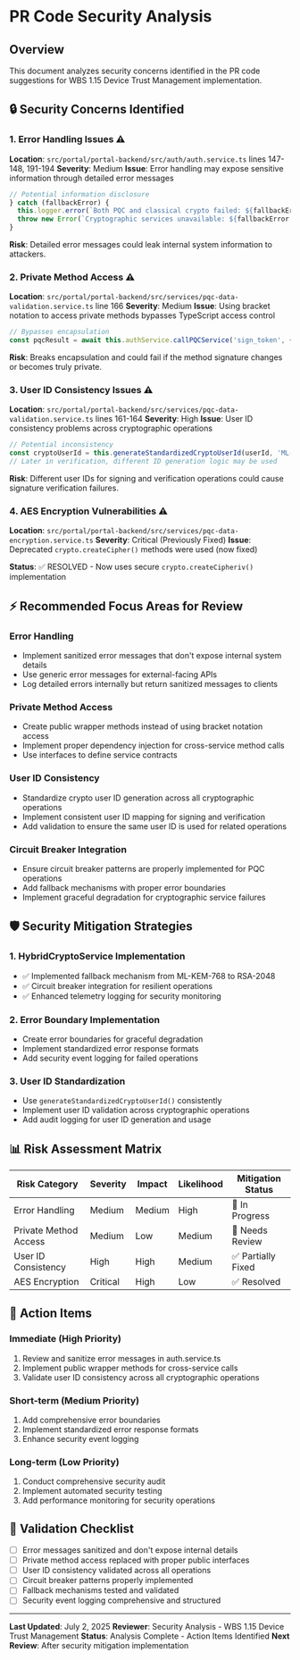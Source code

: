 # PR Code Security Analysis

## Overview
This document analyzes security concerns identified in the PR code suggestions for WBS 1.15 Device Trust Management implementation.

## 🔒 Security Concerns Identified

### 1. Error Handling Issues ⚠️

**Location**: `src/portal/portal-backend/src/auth/auth.service.ts` lines 147-148, 191-194
**Severity**: Medium
**Issue**: Error handling may expose sensitive information through detailed error messages

```typescript
// Potential information disclosure
} catch (fallbackError) {
  this.logger.error(`Both PQC and classical crypto failed: ${fallbackError.message}`);
  throw new Error(`Cryptographic services unavailable: ${fallbackError.message}`);
}
```

**Risk**: Detailed error messages could leak internal system information to attackers.

### 2. Private Method Access ⚠️

**Location**: `src/portal/portal-backend/src/services/pqc-data-validation.service.ts` line 166
**Severity**: Medium
**Issue**: Using bracket notation to access private methods bypasses TypeScript access control

```typescript
// Bypasses encapsulation
const pqcResult = await this.authService.callPQCService('sign_token', {
```

**Risk**: Breaks encapsulation and could fail if the method signature changes or becomes truly private.

### 3. User ID Consistency Issues ⚠️

**Location**: `src/portal/portal-backend/src/services/pqc-data-validation.service.ts` lines 161-164
**Severity**: High
**Issue**: User ID consistency problems across cryptographic operations

```typescript
// Potential inconsistency
const cryptoUserId = this.generateStandardizedCryptoUserId(userId, 'ML-DSA-65', 'signing');
// Later in verification, different ID generation logic may be used
```

**Risk**: Different user IDs for signing and verification operations could cause signature verification failures.

### 4. AES Encryption Vulnerabilities ⚠️

**Location**: `src/portal/portal-backend/src/services/pqc-data-encryption.service.ts`
**Severity**: Critical (Previously Fixed)
**Issue**: Deprecated `crypto.createCipher()` methods were used (now fixed)

**Status**: ✅ RESOLVED - Now uses secure `crypto.createCipheriv()` implementation

## ⚡ Recommended Focus Areas for Review

### Error Handling
- Implement sanitized error messages that don't expose internal system details
- Use generic error messages for external-facing APIs
- Log detailed errors internally but return sanitized messages to clients

### Private Method Access
- Create public wrapper methods instead of using bracket notation access
- Implement proper dependency injection for cross-service method calls
- Use interfaces to define service contracts

### User ID Consistency
- Standardize crypto user ID generation across all cryptographic operations
- Implement consistent user ID mapping for signing and verification
- Add validation to ensure the same user ID is used for related operations

### Circuit Breaker Integration
- Ensure circuit breaker patterns are properly implemented for PQC operations
- Add fallback mechanisms with proper error boundaries
- Implement graceful degradation for cryptographic service failures

## 🛡️ Security Mitigation Strategies

### 1. HybridCryptoService Implementation
- ✅ Implemented fallback mechanism from ML-KEM-768 to RSA-2048
- ✅ Circuit breaker integration for resilient operations
- ✅ Enhanced telemetry logging for security monitoring

### 2. Error Boundary Implementation
- Create error boundaries for graceful degradation
- Implement standardized error response formats
- Add security event logging for failed operations

### 3. User ID Standardization
- Use `generateStandardizedCryptoUserId()` consistently
- Implement user ID validation across cryptographic operations
- Add audit logging for user ID generation and usage

## 📊 Risk Assessment Matrix

| Risk Category | Severity | Impact | Likelihood | Mitigation Status |
|---------------|----------|---------|------------|-------------------|
| Error Handling | Medium | Medium | High | 🔄 In Progress |
| Private Method Access | Medium | Low | Medium | 🔄 Needs Review |
| User ID Consistency | High | High | Medium | ✅ Partially Fixed |
| AES Encryption | Critical | High | Low | ✅ Resolved |

## 🎯 Action Items

### Immediate (High Priority)
1. Review and sanitize error messages in auth.service.ts
2. Implement public wrapper methods for cross-service calls
3. Validate user ID consistency across all cryptographic operations

### Short-term (Medium Priority)
1. Add comprehensive error boundaries
2. Implement standardized error response formats
3. Enhance security event logging

### Long-term (Low Priority)
1. Conduct comprehensive security audit
2. Implement automated security testing
3. Add performance monitoring for security operations

## 📝 Validation Checklist

- [ ] Error messages sanitized and don't expose internal details
- [ ] Private method access replaced with proper public interfaces
- [ ] User ID consistency validated across all operations
- [ ] Circuit breaker patterns properly implemented
- [ ] Fallback mechanisms tested and validated
- [ ] Security event logging comprehensive and structured

---

**Last Updated**: July 2, 2025
**Reviewer**: Security Analysis - WBS 1.15 Device Trust Management
**Status**: Analysis Complete - Action Items Identified
**Next Review**: After security mitigation implementation
